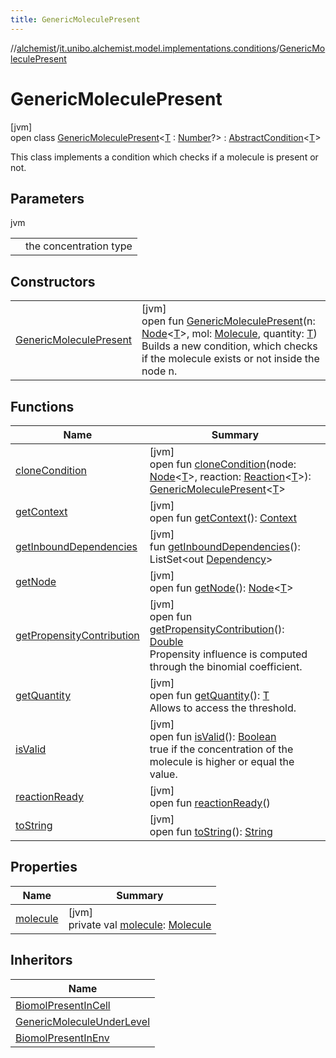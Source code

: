 ```yaml
---
title: GenericMoleculePresent
---
```

//[alchemist](../../../index.html)/[it.unibo.alchemist.model.implementations.conditions](../index.html)/[GenericMoleculePresent](index.html)



# GenericMoleculePresent



[jvm]\
open class [GenericMoleculePresent](index.html)<[T](index.html) : [Number](https://docs.oracle.com/javase/8/docs/api/java/lang/Number.html)?> : [AbstractCondition](../-abstract-condition/index.html)<[T](../../it.unibo.alchemist.model.implementations.environments/-limited-continuos2-d/index.html)> 

This class implements a condition which checks if a molecule is present or not.



## Parameters


jvm

| | |
|---|---|
| <T> | the concentration type |



## Constructors


| | |
|---|---|
| [GenericMoleculePresent](-generic-molecule-present.html) | [jvm]<br>open fun [GenericMoleculePresent](-generic-molecule-present.html)(n: [Node](../../it.unibo.alchemist.model.interfaces/-node/index.html)<[T](../../it.unibo.alchemist.model.implementations.environments/-limited-continuos2-d/index.html)>, mol: [Molecule](../../it.unibo.alchemist.model.interfaces/-molecule/index.html), quantity: [T](../../it.unibo.alchemist.model.implementations.environments/-limited-continuos2-d/index.html))<br>Builds a new condition, which checks if the molecule exists or not inside the node n. |


## Functions


| Name | Summary |
|---|---|
| [cloneCondition](clone-condition.html) | [jvm]<br>open fun [cloneCondition](clone-condition.html)(node: [Node](../../it.unibo.alchemist.model.interfaces/-node/index.html)<[T](../../it.unibo.alchemist.model.implementations.environments/-limited-continuos2-d/index.html)>, reaction: [Reaction](../../it.unibo.alchemist.model.interfaces/-reaction/index.html)<[T](../../it.unibo.alchemist.model.implementations.environments/-limited-continuos2-d/index.html)>): [GenericMoleculePresent](index.html)<[T](../../it.unibo.alchemist.model.implementations.environments/-limited-continuos2-d/index.html)> |
| [getContext](get-context.html) | [jvm]<br>open fun [getContext](get-context.html)(): [Context](../../it.unibo.alchemist.model.interfaces/-context/index.html) |
| [getInboundDependencies](../-abstract-condition/get-inbound-dependencies.html) | [jvm]<br>fun [getInboundDependencies](../-abstract-condition/get-inbound-dependencies.html)(): ListSet<out [Dependency](../../it.unibo.alchemist.model.interfaces/-dependency/index.html)> |
| [getNode](../-lsa-standard-condition/index.html#-1460695024%2FFunctions%2F-134779887) | [jvm]<br>open fun [getNode](../-lsa-standard-condition/index.html#-1460695024%2FFunctions%2F-134779887)(): [Node](../../it.unibo.alchemist.model.interfaces/-node/index.html)<[T](../../it.unibo.alchemist.model.implementations.environments/-limited-continuos2-d/index.html)> |
| [getPropensityContribution](get-propensity-contribution.html) | [jvm]<br>open fun [getPropensityContribution](get-propensity-contribution.html)(): [Double](https://kotlinlang.org/api/latest/jvm/stdlib/kotlin/-double/index.html)<br>Propensity influence is computed through the binomial coefficient. |
| [getQuantity](get-quantity.html) | [jvm]<br>open fun [getQuantity](get-quantity.html)(): [T](../../it.unibo.alchemist.model.implementations.environments/-limited-continuos2-d/index.html)<br>Allows to access the threshold. |
| [isValid](is-valid.html) | [jvm]<br>open fun [isValid](is-valid.html)(): [Boolean](https://kotlinlang.org/api/latest/jvm/stdlib/kotlin/-boolean/index.html)<br>true if the concentration of the molecule is higher or equal the value. |
| [reactionReady](../../it.unibo.alchemist.model.interfaces/-condition/reaction-ready.html) | [jvm]<br>open fun [reactionReady](../../it.unibo.alchemist.model.interfaces/-condition/reaction-ready.html)() |
| [toString](to-string.html) | [jvm]<br>open fun [toString](to-string.html)(): [String](https://docs.oracle.com/javase/8/docs/api/java/lang/String.html) |


## Properties


| Name | Summary |
|---|---|
| [molecule](molecule.html) | [jvm]<br>private val [molecule](molecule.html): [Molecule](../../it.unibo.alchemist.model.interfaces/-molecule/index.html) |


## Inheritors


| Name |
|---|
| [BiomolPresentInCell](../-biomol-present-in-cell/index.html) |
| [GenericMoleculeUnderLevel](../-generic-molecule-under-level/index.html) |
| [BiomolPresentInEnv](../-biomol-present-in-env/index.html) |

